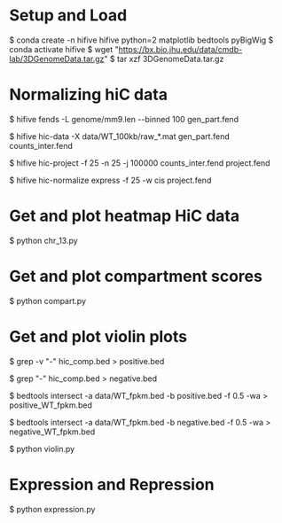 # Setup and Load
$ conda create -n hifive hifive python=2 matplotlib bedtools pyBigWig 
$ conda activate hifive
$ wget "https://bx.bio.jhu.edu/data/cmdb-lab/3DGenomeData.tar.gz"
$ tar xzf 3DGenomeData.tar.gz 

# Normalizing hiC data
$ hifive fends -L genome/mm9.len --binned 100 gen_part.fend

$ hifive hic-data -X data/WT_100kb/raw_\*.mat gen_part.fend counts_inter.fend

$ hifive hic-project -f 25 -n 25 -j 100000 counts_inter.fend project.fend

$ hifive hic-normalize express -f 25 -w cis project.fend

# Get and plot heatmap HiC data
$ python chr_13.py

# Get and plot compartment scores
$ python compart.py

# Get and plot violin plots
$ grep -v "-" hic_comp.bed > positive.bed

$ grep "-" hic_comp.bed > negative.bed

$ bedtools intersect -a data/WT_fpkm.bed -b positive.bed -f 0.5 -wa > positive_WT_fpkm.bed

$ bedtools intersect -a data/WT_fpkm.bed -b negative.bed -f 0.5 -wa > negative_WT_fpkm.bed

$ python violin.py

# Expression and Repression
$ python expression.py
